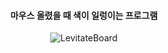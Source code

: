 <div align="center"> 

 #### 마우스 올렸을 때 색이 일렁이는 프로그램


![LevitateBoard](https://github.com/user-attachments/assets/4135d418-bc7e-435e-ba6d-c2f0f9afb65d)


</div>
